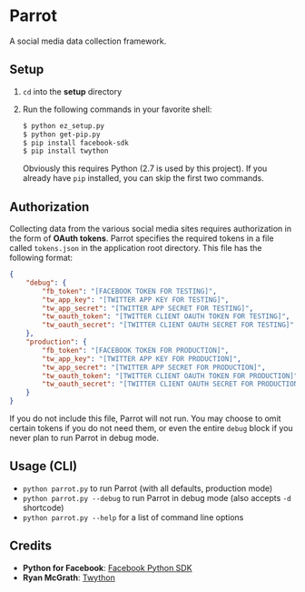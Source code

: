 Parrot
======

A social media data collection framework.

Setup
-----

1. `cd` into the __setup__ directory

2. Run the following commands in your favorite shell:

   ```bash
   $ python ez_setup.py
   $ python get-pip.py
   $ pip install facebook-sdk
   $ pip install twython
   ```

   Obviously this requires Python (2.7 is used by this project). If you already have `pip` installed, you can skip the first two commands.

Authorization
-------------

Collecting data from the various social media sites requires authorization in the form of __OAuth tokens__. Parrot specifies the required tokens in a file called `tokens.json` in the application root directory. This file has the following format:

```json
{
	"debug": {
		"fb_token": "[FACEBOOK TOKEN FOR TESTING]",
		"tw_app_key": "[TWITTER APP KEY FOR TESTING]",
		"tw_app_secret": "[TWITTER APP SECRET FOR TESTING]",
		"tw_oauth_token": "[TWITTER CLIENT OAUTH TOKEN FOR TESTING]",
		"tw_oauth_secret": "[TWITTER CLIENT OAUTH SECRET FOR TESTING]"
	},
	"production": {
		"fb_token": "[FACEBOOK TOKEN FOR PRODUCTION]",
		"tw_app_key": "[TWITTER APP KEY FOR PRODUCTION]",
		"tw_app_secret": "[TWITTER APP SECRET FOR PRODUCTION]",
		"tw_oauth_token": "[TWITTER CLIENT OAUTH TOKEN FOR PRODUCTION]",
		"tw_oauth_secret": "[TWITTER CLIENT OAUTH SECRET FOR PRODUCTION]"
	}
}
```

If you do not include this file, Parrot will not run. You may choose to omit certain tokens if you do not need them, or even the entire `debug` block if you never plan to run Parrot in debug mode.

Usage (CLI)
-----------

* `python parrot.py` to run Parrot (with all defaults, production mode)
* `python parrot.py --debug` to run Parrot in debug mode (also accepts `-d` shortcode)
* `python parrot.py --help` for a list of command line options

Credits
-------

* __Python for Facebook__: [Facebook Python SDK](https://github.com/pythonforfacebook/facebook-sdk)
* __Ryan McGrath__: [Twython](https://github.com/ryanmcgrath/twython)